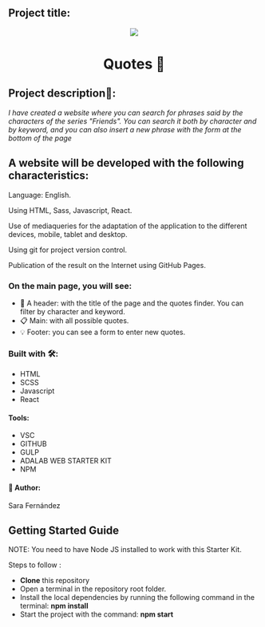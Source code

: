 ## Project title:
<p align="center">
   <img src="https://user-images.githubusercontent.com/64798006/172194735-9ea71072-608b-439d-8b19-48e16d710ac0.jpeg" />
</p>

# <p align="center"> Quotes :vhs: </p>

## Project description🚀:
_I have created a website where you can search for phrases said by the characters of the series "Friends". You can search it both by character and by keyword, and you can also insert a new phrase with the form at the bottom of the page_

## A website will be developed with the following characteristics:
Language: English.

Using HTML, Sass, Javascript, React.

Use of mediaqueries for the adaptation of the application to the different devices, mobile, tablet and desktop.

Using git for project version control. 

Publication of the result on the Internet using GitHub Pages.

### On the main page, you will see:

* :mag_right: A header: with the title of the page and the quotes finder. You can filter by character and keyword.
* :clipboard: Main: with all possible quotes.
* :bulb: Footer: you can see a form to enter new quotes.

### Built with 🛠️:

* HTML
* SCSS
* Javascript
* React

#### Tools:
* VSC
* GITHUB
* GULP
* ADALAB WEB STARTER KIT
* NPM
#### :raising_hand: Author:

Sara Fernández

## Getting Started Guide

NOTE: You need to have Node JS installed to work with this Starter Kit.

Steps to follow :

- **Clone** this repository
- Open a terminal in the repository root folder.
- Install the local dependencies by running the following command in the terminal:
**npm install**
- Start the project with the command:
**npm start**
